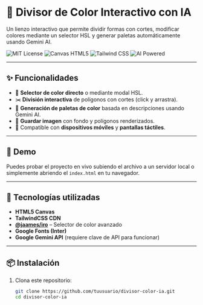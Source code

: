 # 🎨 Divisor de Color Interactivo con IA

Un lienzo interactivo que permite dividir formas con cortes, modificar colores mediante un selector HSL y generar paletas automáticamente usando Gemini AI.

![MIT License](https://img.shields.io/badge/license-MIT-green)
![Canvas HTML5](https://img.shields.io/badge/html5-canvas-blue)
![Tailwind CSS](https://img.shields.io/badge/style-tailwindcss-%2338B2AC)
![AI Powered](https://img.shields.io/badge/AI-Gemini-purple)

---

## ✨ Funcionalidades

- 🎨 **Selector de color directo** o mediante modal HSL.
- ✂️ **División interactiva** de polígonos con cortes (click y arrastra).
- 🤖 **Generación de paletas de color** basada en descripciones usando Gemini AI.
- 💾 **Guardar imagen** con fondo y polígonos renderizados.
- 📱 Compatible con **dispositivos móviles** y **pantallas táctiles**.

---

## 🚀 Demo

Puedes probar el proyecto en vivo subiendo el archivo a un servidor local o simplemente abriendo el `index.html` en tu navegador.

---

## 🧩 Tecnologías utilizadas

- **HTML5 Canvas**
- **TailwindCSS CDN**
- **[@jaames/iro](https://iro.js.org/)** – Selector de color avanzado
- **Google Fonts (Inter)**
- **Google Gemini API** (requiere clave de API para funcionar)

---

## 📦 Instalación

1. Clona este repositorio:
   ```bash
   git clone https://github.com/tuusuario/divisor-color-ia.git
   cd divisor-color-ia
